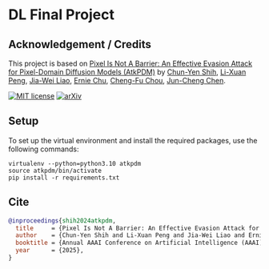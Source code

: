 # DL Final Project
## Acknowledgement / Credits
This project is based on [Pixel Is Not A Barrier: An Effective Evasion Attack for Pixel-Domain Diffusion Models (AtkPDM)](https://github.com/AlexPeng517/AtkPDM) by [Chun-Yen Shih](https://www.linkedin.com/in/chun-yen-shih-590810207/?originalSubdomain=tw), [Li-Xuan Peng](https://alexpeng517.github.io/),
[Jia-Wei Liao](https://jwliao1209.github.io/),
[Ernie Chu](https://www.cs.jhu.edu/~schu23/),
[Cheng-Fu Chou](https://www.csie.ntu.edu.tw/~ccf/),
[Jun-Cheng Chen](https://homepage.citi.sinica.edu.tw/pages/pullpull/).

[![MIT license](https://img.shields.io/badge/License-MIT-blue.svg)](https://lbesson.mit-license.org/)
[![arXiv](https://img.shields.io/badge/arXiv-2311.16090-red)](https://arxiv.org/abs/2408.11810) 


## Setup
To set up the virtual environment and install the required packages, use the following commands:
```
virtualenv --python=python3.10 atkpdm
source atkpdm/bin/activate
pip install -r requirements.txt
```

## Cite
```bibtex
@inproceedings{shih2024atkpdm,
  title     = {Pixel Is Not A Barrier: An Effective Evasion Attack for Pixel-Domain Diffusion Models},
  author    = {Chun-Yen Shih and Li-Xuan Peng and Jia-Wei Liao and Ernie Chu and Cheng-Fu Chou and Jun-Cheng Chen},
  booktitle = {Annual AAAI Conference on Artificial Intelligence (AAAI)},
  year      = {2025},
}
```
